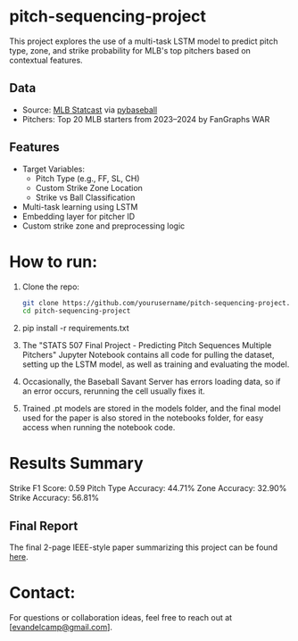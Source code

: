 # pitch-sequencing-project
 This project explores the use of a multi-task LSTM model to predict pitch type, zone, and strike probability for MLB's top pitchers based on contextual features.

## Data

- Source: [MLB Statcast](https://baseballsavant.mlb.com/) via [pybaseball](https://github.com/jldbc/pybaseball)
- Pitchers: Top 20 MLB starters from 2023–2024 by FanGraphs WAR

## Features

- Target Variables:
  - Pitch Type (e.g., FF, SL, CH)
  - Custom Strike Zone Location
  - Strike vs Ball Classification
- Multi-task learning using LSTM
- Embedding layer for pitcher ID
- Custom strike zone and preprocessing logic

# How to run:
1. Clone the repo:
   ```bash
   git clone https://github.com/yourusername/pitch-sequencing-project.git
   cd pitch-sequencing-project

2. pip install -r requirements.txt

3. The "STATS 507 Final Project - Predicting Pitch Sequences Multiple Pitchers" Jupyter Notebook contains all code for pulling the dataset, setting up the LSTM model, as well as training and evaluating the model.

4. Occasionally, the Baseball Savant Server has errors loading data, so if an error occurs, rerunning the cell usually fixes it.

5. Trained .pt models are stored in the models folder, and the final model used for the paper is also stored in the notebooks folder, for easy access when running the notebook code.

# Results Summary
Strike F1 Score: 0.59
Pitch Type Accuracy: 44.71%
Zone Accuracy: 32.90%
Strike Accuracy: 56.81%

## Final Report

The final 2-page IEEE-style paper summarizing this project can be found [here](./final_report.pdf).

# Contact:
For questions or collaboration ideas, feel free to reach out at [evandelcamp@gmail.com].